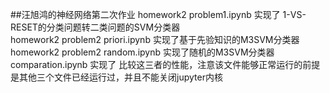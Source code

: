 ##汪旭鸿的神经网络第二次作业
homework2 problem1.ipynb 实现了 1-VS-RESET的分类问题转二类问题的SVM分类器  
homework2 problem2 priori.ipynb 实现了基于先验知识的M3SVM分类器  
homework2 problem2 random.ipynb 实现了随机的M3SVM分类器  
comparation.ipynb 实现了 比较这三者的性能，注意该文件能够正常运行的前提是其他三个文件已经运行过，并且不能关闭jupyter内核
